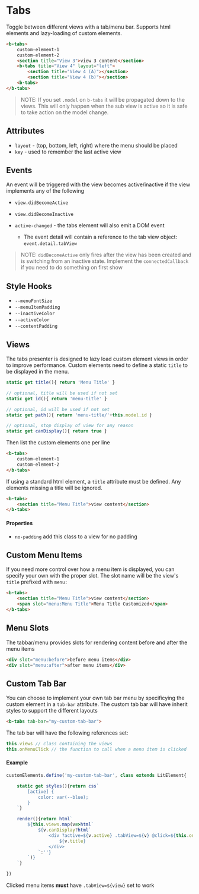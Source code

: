 Tabs
==============

Toggle between different views with a tab/menu bar. Supports html elements and
lazy-loading of custom elements.

```html
<b-tabs>
    custom-element-1
    custom-element-2
    <section title="View 3">view 3 content</section>
    <b-tabs title="View 4" layout="left">
        <section title="View 4 (A)"></section>
        <section title="View 4 (b)"></section>
    <b-tabs>
</b-tabs>
```

<!--
<b-tabs>
    <section title="View 1">view 1 content</section>
    <section title="View 2">view 2 content</section>
    <section title="View 3">view 3 content</section>
    <b-tabs title="View 4" layout="left">
        <section title="View 4 (A)"></section>
        <section title="View 4 (b)"></section>
    <b-tabs>
</b-tabs>
-->

>NOTE: If you set `.model` on `b-tabs` it will be propagated down
to the views. This will only happen when the sub view is active so it is safe
to take action on the model change.

## Attributes
- `layout` - (top, bottom, left, right) where the menu should be placed
- `key` - used to remember the last active view

## Events
An event will be triggered with the view becomes active/inactive if the view implements
any of the following

- `view.didBecomeActive`
- `view.didBecomeInactive`

- `active-changed` - the tabs element will also emit a DOM event
    - The event detail will contain a reference to the tab view object: `event.detail.tabView`

>NOTE: `didBecomeActive` only fires after the view has been created and is switching
> from an inactive state. Implement the `connectedCallback` if you need to do something
> on first show

## Style Hooks
- `--menuFontSize`
- `--menuItemPadding`
- `--inactiveColor`
- `--activeColor`
- `--contentPadding`

## Views
The tabs presenter is designed to lazy load custom element views in
order to improve performance. Custom elements need to define a static
`title` to be displayed in the menu.

```javascript
static get title(){ return 'Menu Title' }

// optional, title will be used if not set
static get id(){ return 'menu-title' }

// optional, id will be used if not set
static get path(){ return 'menu-title/'+this.model.id }

// optional, stop display of view for any reason
static get canDisplay(){ return true }
```

Then list the custom elements one per line

```html
<b-tabs>
    custom-element-1
    custom-element-2
</b-tabs>
```

If using a standard html element, a `title` attribute must be defined.
Any elements missing a title will be ignored.

```html
<b-tabs>
    <section title="Menu Title">view content</section>
</b-tabs>
```

#### Properties

- `no-padding` add this class to a view for no padding

## Custom Menu Items
If you need more control over how a menu item is displayed, you can specify
your own with the proper slot. The slot name will be the view's `title`
prefixed with `menu:`

```html
<b-tabs>
    <section title="Menu Title">view content</section>
    <span slot="menu:Menu Title">Menu Title Customized</span>
</b-tabs>
```

## Menu Slots
The tabbar/menu provides slots for rendering content before and after the menu items

```html
<div slot="menu:before">before menu items</div>
<div slot="menu:after">after menu items</div>
```

## Custom Tab Bar
You can choose to implement your own tab bar menu by specificying the custom element in
a `tab-bar` attribute. The custom tab bar will have inherit styles to support the 
different layouts

```html
<b-tabs tab-bar="my-custom-tab-bar">
```

The tab bar will have the following references set:

```js
this.views // class containing the views
this.onMenuClick // the function to call when a menu item is clicked
```

#### Example
```js
customElements.define('my-custom-tab-bar', class extends LitElement{

    static get styles(){return css`
        [active] {
            color: var(--blue);
        }
    `}

    render(){return html`
        ${this.views.map(v=>html`
            ${v.canDisplay?html`
                <div ?active=${v.active} .tabView=${v} @click=${this.onMenuClick}>
                    ${v.title}
                </div>
            `:''}
        `)}
    `}

})
```

Clicked menu items **must** have `.tabView=${view}` set to work